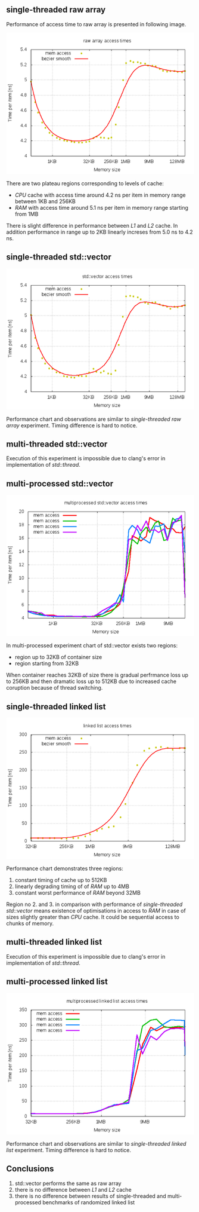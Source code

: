 ## single-threaded raw array

Performance of access time to raw array is presented in following image.

![Performance of raw array](clang/plot_array_st.png "Performance of raw array")

There are two plateau regions corresponding to levels of cache:
- *CPU* cache with access time around 4.2 ns per item in memory range between 1KB and 256KB
- *RAM* with access time around 5.1 ns per item in memory range starting from 1MB

There is slight difference in performance between *L1* and *L2* cache. In addition performance in range up to 2KB linearly increses from 5.0 ns to 4.2 ns.



## single-threaded std::vector

![Performance of std::vector](clang/plot_vector_st.png "Performance of std::vector")

Performance chart and observations are similar to *single-threaded raw array* experiment. Timing difference is hard to notice.



## multi-threaded std::vector

Execution of this experiment is impossible due to clang's error in implementation of *std::thread*.



## multi-processed std::vector

![Performance of std::vector](clang/plot_vector_mp.png "Performance of std::vector")

In multi-processed experiment chart of std::vector exists two regions:
- region up to 32KB of container size
- region starting from 32KB

When container reaches 32KB of size there is gradual perfrmance loss up to 256KB and then dramatic loss up to 512KB due to increased cache coruption because of thread switching.



## single-threaded linked list

![Performance of linked list](clang/plot_cllist_st.png "Performance of linked list")

Performance chart demonstrates three regions:
1. constant timing of cache up to 512KB
2. linearly degrading timing of of *RAM* up to 4MB
3. constant worst performance of *RAM* beyond 32MB

Region no 2. and 3. in comparison with performance of *single-threaded std::vector* means existence of optimisations in access to *RAM* in case of sizes slightly greater than *CPU* cache. It could be sequential access to chunks of memory.



## multi-threaded linked list

Execution of this experiment is impossible due to clang's error in implementation of *std::thread*.



## multi-processed linked list

![Performance of std::vector](clang/plot_cllist_mp.png "Performance of linked list")

Performance chart and observations are similar to *single-threaded linked list* experiment. Timing difference is hard to notice.



## Conclusions

1. std::vector performs the same as raw array
2. there is no difference between *L1* and *L2* cache
4. there is no difference between results of single-threaded and multi-processed benchmarks of randomized linked list

